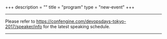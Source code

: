 +++
description = ""
title = "program"
type = "new-event"
+++
<div class = "row">
  <div class = "col-md-12">
    <hr />
    Please refer to <a href="https://confengine.com/devopsdays-tokyo-2017/speaker/info">https://confengine.com/devopsdays-tokyo-2017/speaker/info</a> 
    for the latest speaking schedule.
    <hr />
  </div>
</div>